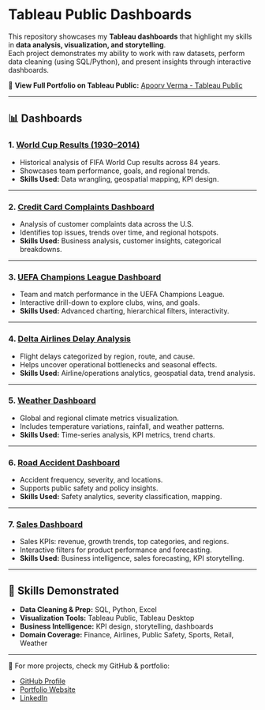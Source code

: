 # Tableau Public Dashboards

This repository showcases my **Tableau dashboards** that highlight my skills in **data analysis, visualization, and storytelling**.  
Each project demonstrates my ability to work with raw datasets, perform data cleaning (using SQL/Python), and present insights through interactive dashboards.

🔗 **View Full Portfolio on Tableau Public:** [Apoorv Verma - Tableau Public](https://public.tableau.com/app/profile/apoorv.verma2932/vizzes)

---

## 📊 Dashboards

### 1. [World Cup Results (1930–2014)](https://public.tableau.com/app/profile/apoorv.verma2932/viz/WorldCupResults1930-2014_17492589162420/Dashboard1)
- Historical analysis of FIFA World Cup results across 84 years.
- Showcases team performance, goals, and regional trends.
- **Skills Used:** Data wrangling, geospatial mapping, KPI design.

---

### 2. [Credit Card Complaints Dashboard](https://public.tableau.com/app/profile/apoorv.verma2932/viz/CreditCardComplaintsDashboard_17478834303020/Dashboard1)
- Analysis of customer complaints data across the U.S.
- Identifies top issues, trends over time, and regional hotspots.
- **Skills Used:** Business analysis, customer insights, categorical breakdowns.

---

### 3. [UEFA Champions League Dashboard](https://public.tableau.com/app/profile/apoorv.verma2932/viz/UEFAChampionsLeagueDashboard_17477868011930/Dashboard1)
- Team and match performance in the UEFA Champions League.
- Interactive drill-down to explore clubs, wins, and goals.
- **Skills Used:** Advanced charting, hierarchical filters, interactivity.

---

### 4. [Delta Airlines Delay Analysis](https://public.tableau.com/app/profile/apoorv.verma2932/viz/Group2_DL_Analysis_Final/DeltaAirlinesDelayAnalysis)
- Flight delays categorized by region, route, and cause.
- Helps uncover operational bottlenecks and seasonal effects.
- **Skills Used:** Airline/operations analytics, geospatial data, trend analysis.

---

### 5. [Weather Dashboard](https://public.tableau.com/app/profile/apoorv.verma2932/viz/WeatherDashboard_17477700989700/Dashboard1)
- Global and regional climate metrics visualization.
- Includes temperature variations, rainfall, and weather patterns.
- **Skills Used:** Time-series analysis, KPI metrics, trend charts.

---

### 6. [Road Accident Dashboard](https://public.tableau.com/app/profile/apoorv.verma2932/viz/Road_Accident_Dashboard_17474886145360/Dashboard1)
- Accident frequency, severity, and locations.
- Supports public safety and policy insights.
- **Skills Used:** Safety analytics, severity classification, mapping.

---

### 7. [Sales Dashboard](https://public.tableau.com/app/profile/apoorv.verma2932/viz/Sales_Dashboard_17474383991390/SalesDashboard)
- Sales KPIs: revenue, growth trends, top categories, and regions.
- Interactive filters for product performance and forecasting.
- **Skills Used:** Business intelligence, sales forecasting, KPI storytelling.

---

## 🚀 Skills Demonstrated
- **Data Cleaning & Prep:** SQL, Python, Excel  
- **Visualization Tools:** Tableau Public, Tableau Desktop  
- **Business Intelligence:** KPI design, storytelling, dashboards  
- **Domain Coverage:** Finance, Airlines, Public Safety, Sports, Retail, Weather  

---

📌 For more projects, check my GitHub & portfolio:  
- [GitHub Profile](https://github.com/AVerma30)  
- [Portfolio Website](http://apoorverma.com/)  
- [LinkedIn](https://www.linkedin.com/in/apoorvverma68/)  
